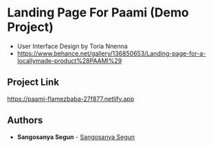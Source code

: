 # Landing Page For Paami (Demo Project)

- User Interface Design by Toria Nnenna
- https://www.behance.net/gallery/136850653/Landing-page-for-a-locallymade-product%28PAAMI%29

## Project Link
https://paami-flamezbaba-27f877.netlify.app

## Authors

- **Sangosanya Segun** - [Sangosanya Segun](https://github.com/flamezbaba)
